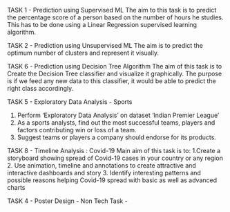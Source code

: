 TASK 1 - Prediction using Supervised ML
The aim to this task is to predict the percentage score of a person based on the number of hours he studies. This has to be done using a Linear Regression supervised learning algorithm.

TASK 2 - Prediction using Unsupervised ML
The aim is to predict the optimum number of clusters and represent it visually.

TASK 6 - Prediction using Decision Tree Algorithm
The aim of this task is to Create the Decision Tree classifier and visualize it graphically. The purpose is if we feed any new data to this classifier, it would be able to predict the right class accordingly.

TASK 5 - Exploratory Data Analysis - Sports
1. Perform ‘Exploratory Data Analysis’ on dataset ‘Indian Premier League’
2. As a sports analysts, find out the most successful teams, players and factors contributing win or loss of a team.
3. Suggest teams or players a company should endorse for its products.

TASK 8 - Timeline Analysis : Covid-19
Main aim of this task is to:
1.Create a storyboard showing spread of Covid-19 cases in your country or any region
2. Use animation, timeline and annotations to create attractive and interactive dashboards and story
3. Identify interesting patterns and possible reasons helping Covid-19 spread with basic as well as advanced charts

TASK 4 - Poster Design - Non Tech Task -
